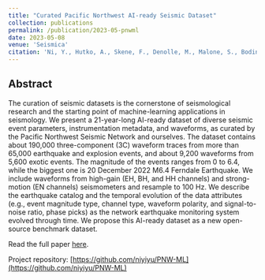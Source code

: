 ```yaml
---
title: "Curated Pacific Northwest AI-ready Seismic Dataset"
collection: publications
permalink: /publication/2023-05-pnwml
date: 2023-05-08
venue: 'Seismica'
citation: 'Ni, Y., Hutko, A., Skene, F., Denolle, M., Malone, S., Bodin, P., Hartog, R., & Wright, A. (2023). Curated Pacific Northwest AI-ready Seismic Dataset. Seismica, 2(1).'
---
```


## Abstract
The curation of seismic datasets is the cornerstone of seismological research and the starting point of machine-learning applications in seismology. We present a 21-year-long AI-ready dataset of diverse seismic event parameters, instrumentation metadata, and waveforms, as curated by the Pacific Northwest Seismic Network and ourselves. The dataset contains about 190,000 three-component (3C) waveform traces from more than 65,000 earthquake and explosion events, and about 9,200 waveforms from 5,600 exotic events. The magnitude of the events ranges from 0 to 6.4, while the biggest one is 20 December 2022 M6.4 Ferndale Earthquake. We include waveforms from high-gain (EH, BH, and HH channels) and strong-motion (EN channels) seismometers and resample to 100 Hz. We describe the earthquake catalog and the temporal evolution of the data attributes (e.g., event magnitude type, channel type, waveform polarity, and signal-to-noise ratio, phase picks) as the network earthquake monitoring system evolved through time. We propose this AI-ready dataset as a new open-source benchmark dataset.


Read the full paper [here](https://seismica.library.mcgill.ca/article/view/368).

Project repository: [https://github.com/niyiyu/PNW-ML](https://github.com/niyiyu/PNW-ML)